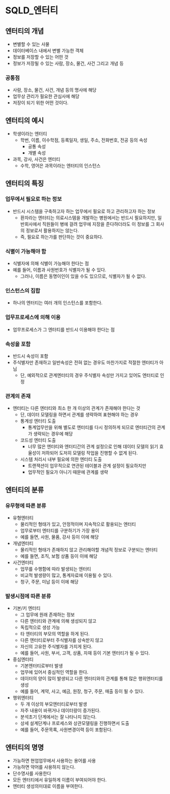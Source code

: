 # SQLD_엔터티

## 엔터티의 개념

- 변별할 수 있는 사물
- 데이터베이스 내에서 변별 가능한 객체
- 정보를 저장할 수 있는 어떤 것
- 정보가 저장될 수 있는 사람, 장소, 물건, 사건 그리고 개념 등

### 공통점

- 사람, 장소, 물건, 사건, 개념 등의 명사에 해당
- 업무상 관리가 필요한 관심사에 해당
- 저장이 되기 위한 어떤 것이다.



## 엔터티의 예시

- 학생이라는 엔터티
  - 학번, 이름, 이수학점, 등록일자, 생일, 주소, 전화번호, 전공 등의 속성
    - 공통 속성
    - 개별 속성
- 과목, 강사, 사건은 엔터티
  - 수학, 영어은 과목이라는 엔터티의 인스턴스



## 엔터티의 특징

### 업무에서 필요로 하는 정보

- 반드시 시스템을 구축하고자 하는 업무에서 필요로 하고 관리하고자 하는 정보
  - 환자라는 엔터티는 의료시스템을 개발하는 병원에서는 반드시 필요하지만, 일반회사에서 직원들이 병에 걸려 업무에 지장을 준다하더라도 이 정보를 그 회사의 정보로서 활용하지는 않는다.
  - 즉, 필요로 하는가를 판단하는 것이 중요하다.

### 식별이 가능해야 함

- 식별자에 의해 식별이 가능해야 한다는 점
- 예를 들어, 이름과 사원번호가 식별자가 될 수 있다.
  - 그러나, 이름은 동명이인이 있을 수도 있으므로, 식별자가 될 수 없다.

### 인스턴스의 집합

- 하나의 엔터티는 여러 개의 인스턴스를 포함한다.

### 업무프로세스에 의해 이용

- 업무프로세스가 그 엔터티를 반드시 이용해야 한다는 점

### 속성을 포함

- 반드시 속성이 포함
- 주식별자만 존재하고 일반속성은 전혀 없는 경우도 마찬가지로 적절한 엔터티가 아님
  - 단, 예외적으로 관계엔터티의 경우 주식별자 속성만 가지고 있어도 엔터티로 인정

### 관계의 존재

- 엔터티는 다른 엔터티와 최소 한 개 이상의 관계가 존재해야 한다는 것
  - 단, 데이터 모델링을 하면서 관계를 생략하여 표현해야 하는 경우
  - 통계성 엔터티 도출
    - 통계업무만을 위해 별도로 엔터티를 다시 정의하게 되므로 엔터티간의 관계가 생략되는 경우에 해당
  - 코드성 엔터티 도출
    - 너무 많은 엔터티와 엔터티간의 관계 설정으로 인해 데이터 모델의 읽기 효율성이 저하되어 도저히 모델링 작업을 진행할 수 없게 된다.
  - 시스템 처리시 내부 필요에 의한 엔터티 도출
    - 트랜잭션이 업무적으로 연관된 테이블과 관계 설정이 필요하지만
    - 업무적인 필요가 아니기 때문에 관계를 생략





## 엔터티의 분류

### 유무형에 따른 분류

- 유형엔터티
  - 물리적인 형태가 있고, 안정적이며 지속적으로 활용되는 엔터티
  - 업무로부터 엔터티를 구분하기가 가장 용이
  - 예를 들면, 사원, 물품, 강사 등이 이에 해당
- 개념엔터티
  - 물리적인 형태가 존재하지 않고 관리해야할 개념적 정보로 구분되는 엔터티
  - 예를 들면, 조직, 보험 상품 등이 이에 해당
- 사건엔터티
  - 업무를 수행함에 따라 발생되는 엔터티
  - 비교적 발생량이 많고, 통계자료에 이용될 수 있다.
  - 청구, 주문, 미납 등이 이에 해당



### 발생시점에 따른 분류

- 기본/키 엔터티
  - 그 업무에 원래 존재하는 정보
  - 다른 엔터티와 관계에 의해 생성되지 않고
  - 독립적으로 생성 가능
  - 타 엔터티의 부모의 역할을 하게 된다.
  - 다른 엔터티로부터 주식별자를 상속받지 않고
  - 자신의 고유한 주식별자를 가지게 된다.
  - 예를 들어, 사원, 부서, 고객, 상품, 자재 등이 기본 엔터티가 될 수 있다.
- 중심엔터티
  - 기본엔터티로부터 발생
  - 업무에 있어서 중심적인 역할을 한다.
  - 데이터의 양이 많이 발생되고 다른 엔터티와의 관계를 통해 많은 행위엔터티를 생성
  - 예를 들어, 계약, 사고, 예금, 원장, 청구, 주문, 매출 등이 될 수 있다.
- 행위엔터티
  - 두 개 이상의 부모엔터티로부터 발생
  - 자주 내용이 바뀌거나 데이터량이 증가된다.
  - 분석초기 단계에서는 잘 나타나지 않는다.
  - 상세 설계단계나 프로세스와 상관모델링을 진행하면서 도출
  - 예를 들어, 주문목록, 사원변경이력 등이 포함된다.



## 엔터티의 명명

- 가능하면 현업업무에서 사용하는 용어를 사용
- 가능하면 약어를 사용하지 않는다.
- 단수명사를 사용한다
- 모든 엔터티에서 유일하게 이름이 부여되어야 한다.
- 엔터티 생성의미대로 이름을 부여한다.



